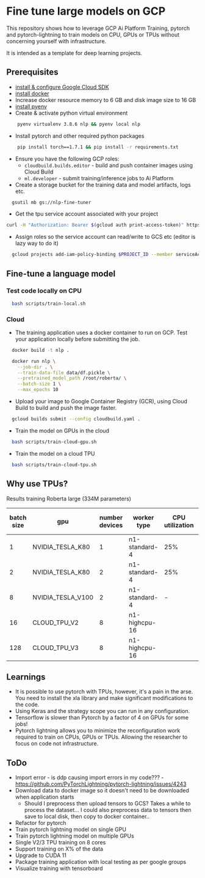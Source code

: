 # Fine tune large models on GCP

This repository shows how to leverage GCP Ai Platform Training, pytorch and pytorch-lightning to train models on CPU, GPUs or TPUs without concerning yourself with infrastructure.

It is intended as a template for deep learning projects.

## Prerequisites

- [install & configure Google Cloud SDK](https://cloud.google.com/sdk/docs/install)
- [install docker](https://docs.docker.com/get-docker/)
- Increase docker resource memory to 6 GB and disk image size to 16 GB
- [install pyenv](https://realpython.com/intro-to-pyenv/)
- Create & activate python virtual environment
```bash
    pyenv virtualenv 3.8.6 nlp && pyenv local nlp
```
- Install pytorch and other required python packages
```bash
    pip install torch==1.7.1 && pip install -r requirements.txt
```
- Ensure you have the following GCP roles:
  - `cloudbuild.builds.editor` - build and push container images using Cloud Build
  - `ml.developer` - submit training/inference jobs to Ai Platform
- Create a storage bucket for the training data and model artifacts, logs etc.
```bash
  gsutil mb gs://nlp-fine-tuner
```
- Get the tpu service account associated with your project
```bash
curl -H "Authorization: Bearer $(gcloud auth print-access-token)" https://ml.googleapis.com/v1/projects/${PROJECT_ID}:getConfig
```
- Assign roles so the service account can read/write to GCS etc (editor is lazy way to do it)
```bash
  gcloud projects add-iam-policy-binding $PROJECT_ID --member serviceAccount:$TPU_SERVICE_ACCOUNT --role roles/editor
```

## Fine-tune a language model

### Test code locally on CPU

```bash
  bash scripts/train-local.sh
```

### Cloud

- The training application uses a docker container to run on GCP. Test your application locally before submitting the job.

```bash
  docker build -t nlp .
```

```bash
  docker run nlp \
    --job-dir . \
    --train-data-file data/df.pickle \
    --pretrained_model_path /root/roberta/ \
    --batch-size 1 \
    --max_epochs 10
```

- Upload your image to Google Container Registry (GCR), using Cloud Build to build and push the image faster.

```bash
  gcloud builds submit --config cloudbuild.yaml .
```

- Train the model on GPUs in the cloud

```bash
  bash scripts/train-cloud-gpu.sh
```

- Train the model on a cloud TPU

```bash
  bash scripts/train-cloud-tpu.sh
```

## Why use TPUs?

Results training Roberta large (334M parameters)

| batch size |        gpu        | number devices |  worker type  | CPU utilization | Memory utilization | GPU memory utizilization | GPU utilization | examples per second |
|------------|-------------------|-------------|---------------|-----------------|--------------------|--------------------------|-----------------|---------------------|
|1|NVIDIA_TESLA_K80|1|n1-standard-4|25%|36%|72%|100%|0.25| 
|2|NVIDIA_TESLA_K80|2|n1-standard-4|25%|36%|72%|100%|0.44| 
|8|NVIDIA_TESLA_V100|2|n1-standard-4|-|-|-|-|OOM|
|16|CLOUD_TPU_V2|8|n1-highcpu-16|||||2400|
|128|CLOUD_TPU_V3|8|n1-highcpu-16||||||

## Learnings

- It is possible to use pytorch with TPUs, however, it's a pain in the arse. You need to install the xla library and make significant modifications to the code. 
- Using Keras and the strategy scope you can run in any configuration.
- Tensorflow is slower than Pytorch by a factor of 4 on GPUs for some jobs!
- Pytorch lightning allows you to minimize the reconfiguration work required to train on CPUs, GPUs or TPUs. Allowing the researcher to focus on code not infrastructure.

## ToDo

- Import error - is ddp causing import errors in my code??? - https://github.com/PyTorchLightning/pytorch-lightning/issues/4243
- Download data to docker image so it doesn't need to be downloaded when application starts
  - Should I preprocess then upload tensors to GCS? Takes a while to process the dataset... I could also preprocess data to tensors then save to local disk, then copy to docker container..
- Refactor for pytorch
- Train pytorch lightning model on single GPU
- Train pytorch lightning model on multiple GPUs
- Single V2/3 TPU training on 8 cores
- Support training on X% of the data
- Upgrade to CUDA 11
- Package training application with local testing as per google groups
- Visualize training with tensorboard
